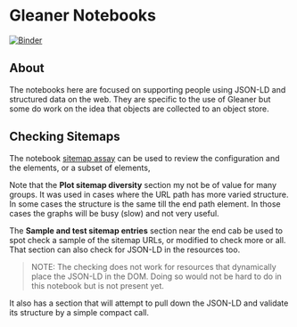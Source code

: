 # Gleaner Notebooks
[![Binder](https://mybinder.org/badge_logo.svg)](https://mybinder.org/v2/gh/gleanerio/notebooks.git/HEAD)

## About

The notebooks here are focused on supporting people using JSON-LD and
structured data on the web.  They are specific to the use of Gleaner but 
some do work on the idea that objects are collected to an object store. 


## Checking Sitemaps

The notebook [sitemap assay](./notebooks/sitemap_assay.ipynb) can 
be used to review the configuration and the elements, or a subset
of elements, 

Note that the __Plot sitemap diversity__ section my not be of value for 
many groups.  It was used in cases where the URL path has more varied
structure.  In some cases the structure is the same till the end
path element.  In those cases the graphs will be busy (slow) and not
very useful.  

The __Sample and test sitemap entries__ section near the end cab be used
to spot check a sample of the sitemap URLs, or modified to check more
or all.  That section can also check for JSON-LD in the resources too.

> NOTE:  The checking does not work for resources that dynamically 
> place the JSON-LD in the DOM.  Doing so would not be hard to do in this
> notebook but is not present yet.  

It also has a section that will attempt to pull down the JSON-LD and 
validate its structure by a simple compact call. 

